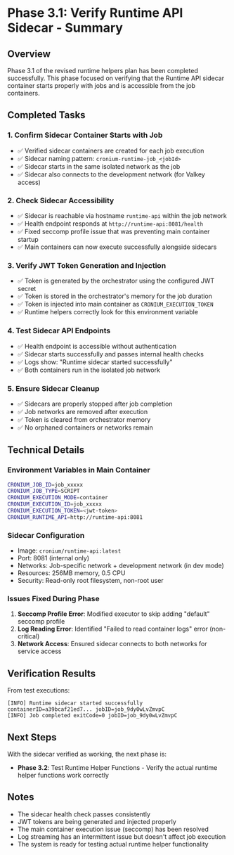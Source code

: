 # Phase 3.1: Verify Runtime API Sidecar - Summary

## Overview

Phase 3.1 of the revised runtime helpers plan has been completed successfully. This phase focused on verifying that the Runtime API sidecar container starts properly with jobs and is accessible from the job containers.

## Completed Tasks

### 1. Confirm Sidecar Container Starts with Job

- ✅ Verified sidecar containers are created for each job execution
- ✅ Sidecar naming pattern: `cronium-runtime-job_<jobId>`
- ✅ Sidecar starts in the same isolated network as the job
- ✅ Sidecar also connects to the development network (for Valkey access)

### 2. Check Sidecar Accessibility

- ✅ Sidecar is reachable via hostname `runtime-api` within the job network
- ✅ Health endpoint responds at `http://runtime-api:8081/health`
- ✅ Fixed seccomp profile issue that was preventing main container startup
- ✅ Main containers can now execute successfully alongside sidecars

### 3. Verify JWT Token Generation and Injection

- ✅ Token is generated by the orchestrator using the configured JWT secret
- ✅ Token is stored in the orchestrator's memory for the job duration
- ✅ Token is injected into main container as `CRONIUM_EXECUTION_TOKEN`
- ✅ Runtime helpers correctly look for this environment variable

### 4. Test Sidecar API Endpoints

- ✅ Health endpoint is accessible without authentication
- ✅ Sidecar starts successfully and passes internal health checks
- ✅ Logs show: "Runtime sidecar started successfully"
- ✅ Both containers run in the isolated job network

### 5. Ensure Sidecar Cleanup

- ✅ Sidecars are properly stopped after job completion
- ✅ Job networks are removed after execution
- ✅ Token is cleared from orchestrator memory
- ✅ No orphaned containers or networks remain

## Technical Details

### Environment Variables in Main Container

```bash
CRONIUM_JOB_ID=job_xxxxx
CRONIUM_JOB_TYPE=SCRIPT
CRONIUM_EXECUTION_MODE=container
CRONIUM_EXECUTION_ID=job_xxxxx
CRONIUM_EXECUTION_TOKEN=<jwt-token>
CRONIUM_RUNTIME_API=http://runtime-api:8081
```

### Sidecar Configuration

- Image: `cronium/runtime-api:latest`
- Port: 8081 (internal only)
- Networks: Job-specific network + development network (in dev mode)
- Resources: 256MB memory, 0.5 CPU
- Security: Read-only root filesystem, non-root user

### Issues Fixed During Phase

1. **Seccomp Profile Error**: Modified executor to skip adding "default" seccomp profile
2. **Log Reading Error**: Identified "Failed to read container logs" error (non-critical)
3. **Network Access**: Ensured sidecar connects to both networks for service access

## Verification Results

From test executions:

```
[INFO] Runtime sidecar started successfully containerID=a39bcaf21ed7... jobID=job_9dy0wLvZmvpC
[INFO] Job completed exitCode=0 jobID=job_9dy0wLvZmvpC
```

## Next Steps

With the sidecar verified as working, the next phase is:

- **Phase 3.2**: Test Runtime Helper Functions - Verify the actual runtime helper functions work correctly

## Notes

- The sidecar health check passes consistently
- JWT tokens are being generated and injected properly
- The main container execution issue (seccomp) has been resolved
- Log streaming has an intermittent issue but doesn't affect job execution
- The system is ready for testing actual runtime helper functionality
